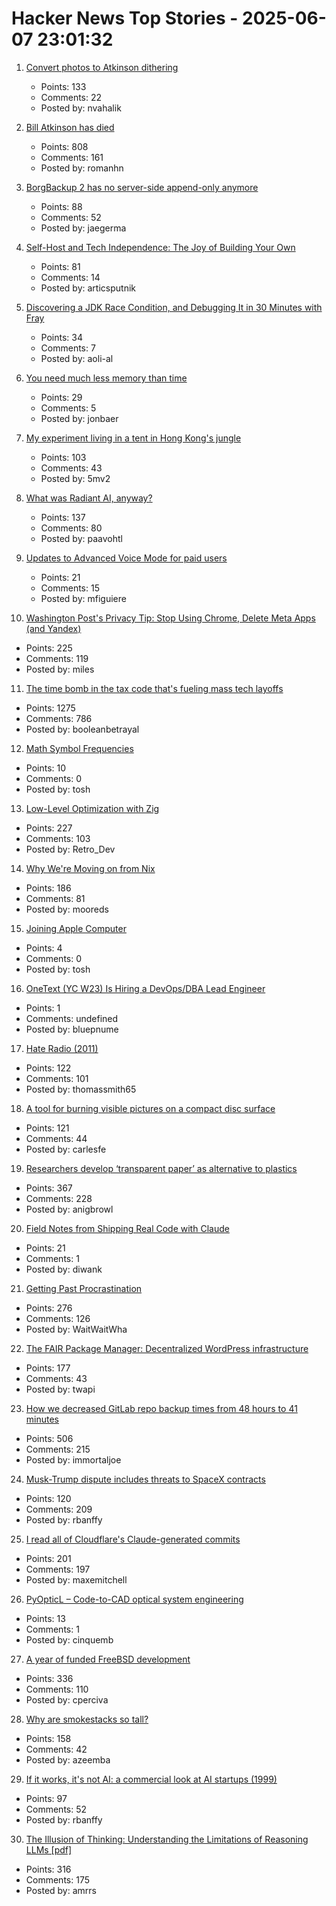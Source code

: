 # Hacker News Top Stories - 2025-06-07 23:01:32

1. [Convert photos to Atkinson dithering](https://gazs.github.io/canvas-atkinson-dither/)
   - Points: 133
   - Comments: 22
   - Posted by: nvahalik

2. [Bill Atkinson has died](https://daringfireball.net/linked/2025/06/07/bill-atkinson-rip)
   - Points: 808
   - Comments: 161
   - Posted by: romanhn

3. [BorgBackup 2 has no server-side append-only anymore](https://github.com/borgbackup/borg/pull/8798)
   - Points: 88
   - Comments: 52
   - Posted by: jaegerma

4. [Self-Host and Tech Independence: The Joy of Building Your Own](https://www.ssp.sh/blog/self-host-self-independence/)
   - Points: 81
   - Comments: 14
   - Posted by: articsputnik

5. [Discovering a JDK Race Condition, and Debugging It in 30 Minutes with Fray](https://aoli.al/blogs/jdk-bug/)
   - Points: 34
   - Comments: 7
   - Posted by: aoli-al

6. [You need much less memory than time](https://blog.computationalcomplexity.org/2025/02/you-need-much-less-memory-than-time.html)
   - Points: 29
   - Comments: 5
   - Posted by: jonbaer

7. [My experiment living in a tent in Hong Kong's jungle](https://corentin.trebaol.com/Blog/8.+The+Homelessness+Experiment)
   - Points: 103
   - Comments: 43
   - Posted by: 5mv2

8. [What was Radiant AI, anyway?](https://blog.paavo.me/radiant-ai/)
   - Points: 137
   - Comments: 80
   - Posted by: paavohtl

9. [Updates to Advanced Voice Mode for paid users](https://help.openai.com/en/articles/6825453-chatgpt-release-notes)
   - Points: 21
   - Comments: 15
   - Posted by: mfiguiere

10. [Washington Post's Privacy Tip: Stop Using Chrome, Delete Meta Apps (and Yandex)](https://tech.slashdot.org/story/25/06/07/035249/washington-posts-privacy-tip-stop-using-chrome-delete-metas-apps-and-yandex)
   - Points: 225
   - Comments: 119
   - Posted by: miles

11. [The time bomb in the tax code that's fueling mass tech layoffs](https://qz.com/tech-layoffs-tax-code-trump-section-174-microsoft-meta-1851783502)
   - Points: 1275
   - Comments: 786
   - Posted by: booleanbetrayal

12. [Math Symbol Frequencies](https://leancrew.com/all-this/2025/06/math-symbol-frequencies/)
   - Points: 10
   - Comments: 0
   - Posted by: tosh

13. [Low-Level Optimization with Zig](https://alloc.dev/2025/06/07/zig_optimization)
   - Points: 227
   - Comments: 103
   - Posted by: Retro_Dev

14. [Why We're Moving on from Nix](https://blog.railway.com/p/introducing-railpack)
   - Points: 186
   - Comments: 81
   - Posted by: mooreds

15. [Joining Apple Computer](https://www.folklore.org/Joining_Apple_Computer.html)
   - Points: 4
   - Comments: 0
   - Posted by: tosh

16. [OneText (YC W23) Is Hiring a DevOps/DBA Lead Engineer](https://jobs.ashbyhq.com/one-text/b95952a2-9bc2-4c3a-9da1-3dcc157b4a27)
   - Points: 1
   - Comments: undefined
   - Posted by: bluepnume

17. [Hate Radio (2011)](https://rwandanstories.org/genocide/hate_radio.html)
   - Points: 122
   - Comments: 101
   - Posted by: thomassmith65

18. [A tool for burning visible pictures on a compact disc surface](https://github.com/arduinocelentano/cdimage)
   - Points: 121
   - Comments: 44
   - Posted by: carlesfe

19. [Researchers develop ‘transparent paper’ as alternative to plastics](https://japannews.yomiuri.co.jp/science-nature/technology/20250605-259501/)
   - Points: 367
   - Comments: 228
   - Posted by: anigbrowl

20. [Field Notes from Shipping Real Code with Claude](https://diwank.space/field-notes-from-shipping-real-code-with-claude)
   - Points: 21
   - Comments: 1
   - Posted by: diwank

21. [Getting Past Procrastination](https://spectrum.ieee.org/getting-past-procastination)
   - Points: 276
   - Comments: 126
   - Posted by: WaitWaitWha

22. [The FAIR Package Manager: Decentralized WordPress infrastructure](https://joost.blog/path-forward-for-wordpress/)
   - Points: 177
   - Comments: 43
   - Posted by: twapi

23. [How we decreased GitLab repo backup times from 48 hours to 41 minutes](https://about.gitlab.com/blog/2025/06/05/how-we-decreased-gitlab-repo-backup-times-from-48-hours-to-41-minutes/)
   - Points: 506
   - Comments: 215
   - Posted by: immortaljoe

24. [Musk-Trump dispute includes threats to SpaceX contracts](https://spacenews.com/musk-trump-dispute-includes-threats-to-spacex-contracts/)
   - Points: 120
   - Comments: 209
   - Posted by: rbanffy

25. [I read all of Cloudflare's Claude-generated commits](https://www.maxemitchell.com/writings/i-read-all-of-cloudflares-claude-generated-commits/)
   - Points: 201
   - Comments: 197
   - Posted by: maxemitchell

26. [PyOpticL – Code-to-CAD optical system engineering](https://github.com/UMassIonTrappers/PyOpticL)
   - Points: 13
   - Comments: 1
   - Posted by: cinquemb

27. [A year of funded FreeBSD development](https://www.daemonology.net/blog/2025-06-06-A-year-of-funded-FreeBSD.html)
   - Points: 336
   - Comments: 110
   - Posted by: cperciva

28. [Why are smokestacks so tall?](https://practical.engineering/blog/2025/6/3/why-are-smokestacks-so-tall)
   - Points: 158
   - Comments: 42
   - Posted by: azeemba

29. [If it works, it's not AI: a commercial look at AI startups (1999)](https://dspace.mit.edu/handle/1721.1/80558)
   - Points: 97
   - Comments: 52
   - Posted by: rbanffy

30. [The Illusion of Thinking: Understanding the Limitations of Reasoning LLMs [pdf]](https://ml-site.cdn-apple.com/papers/the-illusion-of-thinking.pdf)
   - Points: 316
   - Comments: 175
   - Posted by: amrrs

